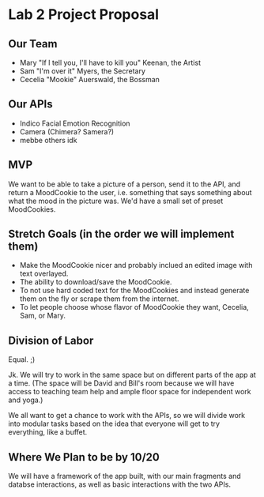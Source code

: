 # Lab 2 Project Proposal

## Our Team
  - Mary "If I tell you, I'll have to kill you" Keenan, the Artist
  - Sam "I'm over it" Myers, the Secretary
  - Cecelia "Mookie" Auerswald, the Bossman
 
## Our APIs
  - Indico Facial Emotion Recognition
  - Camera (Chimera? Samera?)
  - mebbe others idk

## MVP

We want to be able to take a picture of a person, send it to the API, and return a MoodCookie to the user, i.e. something that says something about what the mood in the picture was. We'd have a small set of preset MoodCookies.

## Stretch Goals (in the order we will implement them)
 - Make the MoodCookie nicer and probably inclued an edited image with text overlayed.
 - The ability to download/save the MoodCookie.
 - To not use hard coded text for the MoodCookies and instead generate them on the fly or scrape them from the internet.
 - To let people choose whose flavor of MoodCookie they want, Cecelia, Sam, or Mary.

## Division of Labor

Equal. ;)



Jk.
We will try to work in the same space but on different parts of the app at a time. (The space will be David and Bill's room because we will have access to teaching team help and ample floor space for independent work and yoga.) 

We all want to get a chance to work with the APIs, so we will divide work into modular tasks based on the idea that everyone will get to try everything, like a buffet. 

## Where We Plan to be by 10/20
We will have a framework of the app built, with our main fragments and databse interactions, as well as basic interactions with the two APIs. 
